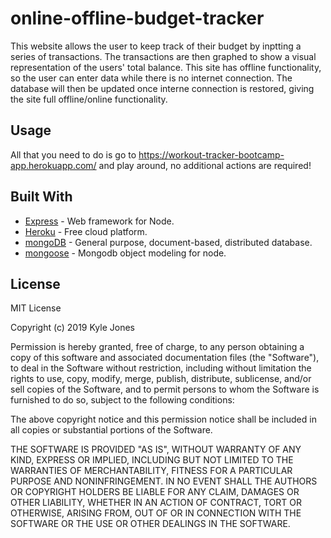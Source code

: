 # online-offline-budget-tracker

This website allows the user to keep track of their budget by inptting a series of transactions. The transactions are then graphed to show a visual representation of the users' total balance. This site has offline functionality, so the user can enter data while there is no internet connection. The database will then be updated once interne connection is restored, giving the site full offline/online functionality.

## Usage

All that you need to do is go to https://workout-tracker-bootcamp-app.herokuapp.com/ and play around, no additional actions are required!


## Built With

* [Express](https://www.npmjs.com/package/express) - Web framework for Node.
* [Heroku](https://www.heroku.com/) - Free cloud platform.
* [mongoDB](https://www.mongodb.com/) - General purpose, document-based, distributed database.
* [mongoose](https://mongoosejs.com/) - Mongodb object modeling for node.

## License

MIT License

Copyright (c) 2019 Kyle Jones

Permission is hereby granted, free of charge, to any person obtaining a copy
of this software and associated documentation files (the "Software"), to deal
in the Software without restriction, including without limitation the rights
to use, copy, modify, merge, publish, distribute, sublicense, and/or sell
copies of the Software, and to permit persons to whom the Software is
furnished to do so, subject to the following conditions:

The above copyright notice and this permission notice shall be included in all
copies or substantial portions of the Software.

THE SOFTWARE IS PROVIDED "AS IS", WITHOUT WARRANTY OF ANY KIND, EXPRESS OR
IMPLIED, INCLUDING BUT NOT LIMITED TO THE WARRANTIES OF MERCHANTABILITY,
FITNESS FOR A PARTICULAR PURPOSE AND NONINFRINGEMENT. IN NO EVENT SHALL THE
AUTHORS OR COPYRIGHT HOLDERS BE LIABLE FOR ANY CLAIM, DAMAGES OR OTHER
LIABILITY, WHETHER IN AN ACTION OF CONTRACT, TORT OR OTHERWISE, ARISING FROM,
OUT OF OR IN CONNECTION WITH THE SOFTWARE OR THE USE OR OTHER DEALINGS IN THE
SOFTWARE.
